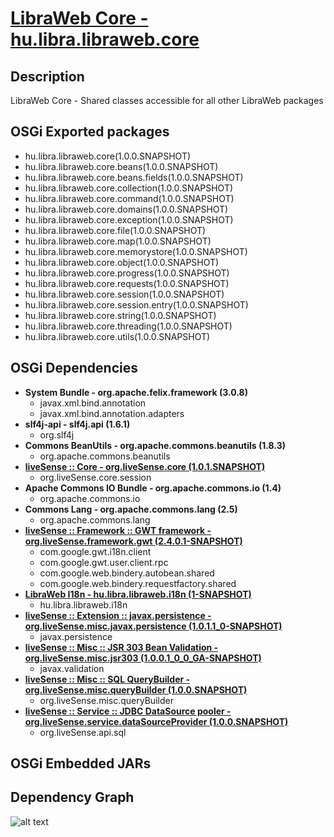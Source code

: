 # [LibraWeb Core - hu.libra.libraweb.core](http://github.com/liveSense/hu.libra.libraweb.core)

## Description
LibraWeb Core - Shared classes accessible for all other LibraWeb packages

## OSGi Exported packages
* hu.libra.libraweb.core(1.0.0.SNAPSHOT)
* hu.libra.libraweb.core.beans(1.0.0.SNAPSHOT)
* hu.libra.libraweb.core.beans.fields(1.0.0.SNAPSHOT)
* hu.libra.libraweb.core.collection(1.0.0.SNAPSHOT)
* hu.libra.libraweb.core.command(1.0.0.SNAPSHOT)
* hu.libra.libraweb.core.domains(1.0.0.SNAPSHOT)
* hu.libra.libraweb.core.exception(1.0.0.SNAPSHOT)
* hu.libra.libraweb.core.file(1.0.0.SNAPSHOT)
* hu.libra.libraweb.core.map(1.0.0.SNAPSHOT)
* hu.libra.libraweb.core.memorystore(1.0.0.SNAPSHOT)
* hu.libra.libraweb.core.object(1.0.0.SNAPSHOT)
* hu.libra.libraweb.core.progress(1.0.0.SNAPSHOT)
* hu.libra.libraweb.core.requests(1.0.0.SNAPSHOT)
* hu.libra.libraweb.core.session(1.0.0.SNAPSHOT)
* hu.libra.libraweb.core.session.entry(1.0.0.SNAPSHOT)
* hu.libra.libraweb.core.string(1.0.0.SNAPSHOT)
* hu.libra.libraweb.core.threading(1.0.0.SNAPSHOT)
* hu.libra.libraweb.core.utils(1.0.0.SNAPSHOT)

## OSGi Dependencies
* __System Bundle - org.apache.felix.framework (3.0.8)__
	* javax.xml.bind.annotation
	* javax.xml.bind.annotation.adapters
* __slf4j-api - slf4j.api (1.6.1)__
	* org.slf4j
* __Commons BeanUtils - org.apache.commons.beanutils (1.8.3)__
	* org.apache.commons.beanutils
* __[liveSense :: Core - org.liveSense.core (1.0.1.SNAPSHOT)](http://github.com/liveSense/org.liveSense.core)__
	* org.liveSense.core.session
* __Apache Commons IO Bundle - org.apache.commons.io (1.4)__
	* org.apache.commons.io
* __Commons Lang - org.apache.commons.lang (2.5)__
	* org.apache.commons.lang
* __[liveSense :: Framework :: GWT framework - org.liveSense.framework.gwt (2.4.0.1-SNAPSHOT)](http://github.com/liveSense/org.liveSense.framework.gwt)__
	* com.google.gwt.i18n.client
	* com.google.gwt.user.client.rpc
	* com.google.web.bindery.autobean.shared
	* com.google.web.bindery.requestfactory.shared
* __[LibraWeb I18n - hu.libra.libraweb.i18n (1-SNAPSHOT)](http://wiki.local/index.php/3sWEBhulibralibrawebi18n1SNAPSHOT)__
	* hu.libra.libraweb.i18n
* __[liveSense :: Extension :: javax.persistence - org.liveSense.misc.javax.persistence (1.0.1.1_0-SNAPSHOT)](http://github.com/liveSense/org.liveSense.misc.javax.persistence)__
	* javax.persistence
* __[liveSense :: Misc :: JSR 303 Bean Validation - org.liveSense.misc.jsr303 (1.0.0.1_0_0_GA-SNAPSHOT)](http://github.com/liveSense/org.liveSense.misc.jsr303)__
	* javax.validation
* __[liveSense :: Misc :: SQL QueryBuilder - org.liveSense.misc.queryBuilder (1.0.0.SNAPSHOT)](http://github.com/liveSense/org.liveSense.misc.queryBuilder)__
	* org.liveSense.misc.queryBuilder
* __[liveSense :: Service :: JDBC DataSource pooler - org.liveSense.service.dataSourceProvider (1.0.0.SNAPSHOT)](http://github.com/liveSense/org.liveSense.service.dataSourceProvider)__
	* org.liveSense.api.sql

## OSGi Embedded JARs

## Dependency Graph
![alt text](http://raw.github.com.everydayimmirror.in/liveSense/hu.libra.libraweb.core/master/osgidependencies.svg "")